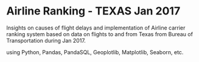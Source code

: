 # Airline Ranking - TEXAS Jan 2017
Insights on causes of flight delays and implementation of Airline carrier ranking system based on data on flights to and from Texas from Bureau of Transportation during Jan 2017.

using Python, Pandas, PandaSQL, Geoplotlib, Matplotlib, Seaborn, etc.
